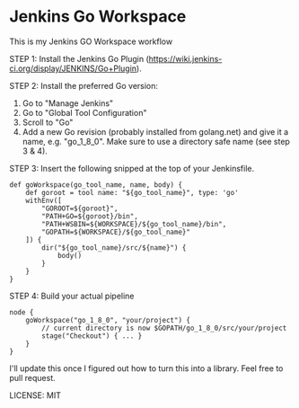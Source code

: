 # Jenkins Go Workspace

This is my Jenkins GO Workspace workflow

STEP 1: Install the Jenkins Go Plugin (https://wiki.jenkins-ci.org/display/JENKINS/Go+Plugin).

STEP 2: Install the preferred Go version:

 1. Go to "Manage Jenkins"
 2. Go to "Global Tool Configuration"
 3. Scroll to "Go"
 4. Add a new Go revision (probably installed from golang.net) and give it a name, e.g. "go_1_8_0". Make sure to use a directory safe name (see step 3 & 4).

STEP 3: Insert the following snipped at the top of your Jenkinsfile.

    def goWorkspace(go_tool_name, name, body) {
        def goroot = tool name: "${go_tool_name}", type: 'go'
        withEnv([
            "GOROOT=${goroot}",
            "PATH+GO=${goroot}/bin",
            "PATH+WSBIN=${WORKSPACE}/${go_tool_name}/bin",
            "GOPATH=${WORKSPACE}/${go_tool_name}"
        ]) {
            dir("${go_tool_name}/src/${name}") {
                body()
            }
        }
    }



STEP 4: Build your actual pipeline

    node {
        goWorkspace("go_1_8_0", "your/project") {
            // current directory is now $GOPATH/go_1_8_0/src/your/project
            stage("Checkout") { ... }
        }
    }

I'll update this once I figured out how to turn this into a library. Feel free to pull request.

LICENSE: MIT